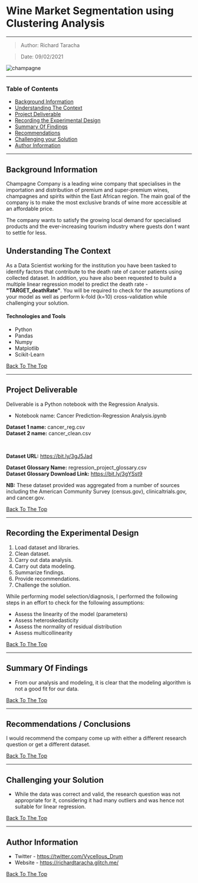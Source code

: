 # Wine Market Segmentation using Clustering Analysis
---

> Author: Richard Taracha

> Date: 09/02/2021

![champagne](https://user-images.githubusercontent.com/67068918/107387984-685f8b80-6b06-11eb-9696-ac466076a7b7.jpg)

---

### Table of Contents
- [Background Information](#background-information)
- [Understanding The Context](#understanding-the-context)
- [Project Deliverable](#project-deliverable)
- [Recording the Experimental Design](#recording-the-experimental-design)
- [Summary Of Findings](#summary-of-findings)
- [Recommendations](#summary-of-findings)
- [Challenging your Solution](#challenging-your-solution)
- [Author Information](#author-information)

---

## Background Information
Champagne Company is a leading wine company that specialises in the importation and distribution of premium and super-premium wines, champagnes and spirits within the East African region. The main goal of the company is to make the most exclusive brands of wine more accessible at an affordable price.

The company wants to satisfy the growing local demand for specialised products and the ever-increasing tourism industry where guests don ́t want to settle for less.

## Understanding The Context

As a Data Scientist working for the institution you have been tasked to identify factors that contribute to the death rate of cancer patients using collected dataset.
In addition, you have also been requested to build a multiple linear regression model to predict the death rate - **"TARGET_deathRate"**. You will be required to check for the assumptions of your model as well as perform k-fold (k=10) cross-validation while challenging your solution.

#### Technologies and Tools

- Python
- Pandas
- Numpy
- Matplotlib
- Scikit-Learn

[Back To The Top](#Wine-Market-Segmentation-using-Clustering-Analysis)

---

## Project Deliverable
Deliverable is a Python notebook with the Regression Analysis.

* Notebook name: Cancer Prediction-Regression Analysis.ipynb

**Dataset 1 name:** cancer_reg.csv
</br>
**Dataset 2 name:** cancer_clean.csv

</br>

**Dataset URL:** https://bit.ly/3gJ5Jad

**Dataset Glossary Name:** regression_project_glossary.csv
</br>
**Dataset Glossary Download Link:** https://bit.ly/3gYSst9


**NB:** These dataset provided was aggregated from a number of sources including the American Community Survey (census.gov), clinicaltrials.gov, and cancer.gov.

[Back To The Top](#Cancer-Prevention-Regression-Analysis-The-African-Cancer-Institute)

---

## Recording the Experimental Design
1. Load dataset and libraries.
2. Clean dataset.
3. Carry out data analysis.
4. Carry out data modeling.
5. Summarize findings.
6. Provide recommendations.
7. Challenge the solution.

While performing model selection/diagnosis, I performed the following steps in an effort to check for the following assumptions:

* Assess the linearity of the model (parameters)
* Assess heteroskedasticity
* Assess the normality of residual distribution
* Assess multicollinearity

[Back To The Top](#Cancer-Prevention-Regression-Analysis-The-African-Cancer-Institute)

---

## Summary Of Findings
* From our analysis and modeling, it is clear that the modeling algorithm is not a good fit for our data.

[Back To The Top](#Cancer-Prevention-Regression-Analysis-The-African-Cancer-Institute)

---

## Recommendations / Conclusions
I would recommend the company come up with either a different research question or get a different dataset.

[Back To The Top](#Cancer-Prevention-Regression-Analysis-The-African-Cancer-Institute)

---

## Challenging your Solution
* While the data was correct and valid, the research question was not appropriate for it, considering it had many outliers and was hence not suitable for linear regression.

[Back To The Top](#Cancer-Prevention-Regression-Analysis-The-African-Cancer-Institute)

---

## Author Information

- Twitter - https://twitter.com/Vycellous_Drum
- Website - https://richardtaracha.glitch.me/

[Back To The Top](#Cancer-Prevention-Regression-Analysis-The-African-Cancer-Institute)
